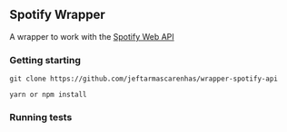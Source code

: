 ## Spotify Wrapper

A wrapper to work with the [Spotify Web API](https://developer.spotify.com/)

### Getting starting

`git clone https://github.com/jeftarmascarenhas/wrapper-spotify-api`

`yarn or npm install`

### Running tests
